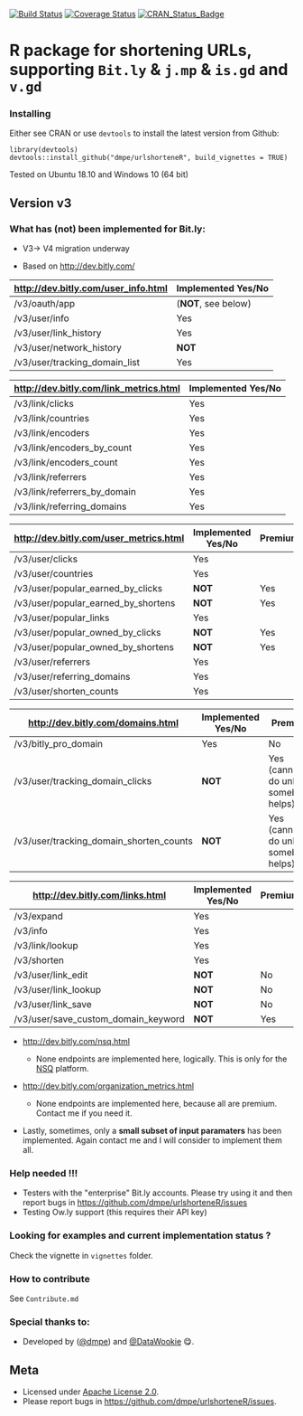 [![Build Status](https://travis-ci.org/dmpe/urlshorteneR.svg?branch=master)](https://travis-ci.org/dmpe/urlshorteneR)
[![Coverage Status](https://coveralls.io/repos/dmpe/urlshorteneR/badge.svg?branch=master&service=github)](https://coveralls.io/github/dmpe/urlshorteneR?branch=master)
[![CRAN_Status_Badge](http://www.r-pkg.org/badges/version/urlshorteneR)](http://cran.r-project.org/package=urlshorteneR)

R package for shortening URLs, supporting `Bit.ly` & `j.mp` & `is.gd` and `v.gd`
=======

### Installing

Either see CRAN or use `devtools` to install the latest version from Github:

```
library(devtools)
devtools::install_github("dmpe/urlshorteneR", build_vignettes = TRUE)
```

Tested on Ubuntu 18.10 and Windows 10 (64 bit)


## Version v3

### What has (not) been implemented for Bit.ly:

- V3-> V4 migration underway

- Based on <http://dev.bitly.com/>

<http://dev.bitly.com/user_info.html>  | Implemented Yes/No
------------- | -------------
/v3/oauth/app  | (**NOT**, see below)
/v3/user/info  | Yes
/v3/user/link_history | Yes
/v3/user/network_history  | **NOT**
/v3/user/tracking_domain_list  | Yes

<http://dev.bitly.com/link_metrics.html>  | Implemented Yes/No
------------- | -------------
/v3/link/clicks  | Yes
/v3/link/countries  | Yes
/v3/link/encoders  | Yes
/v3/link/encoders_by_count  | Yes
/v3/link/encoders_count  | Yes
/v3/link/referrers  | Yes
/v3/link/referrers_by_domain  | Yes
/v3/link/referring_domains  | Yes


<http://dev.bitly.com/user_metrics.html> | Implemented Yes/No | Premium
------------- | ------------- | -------------
/v3/user/clicks  | Yes 
/v3/user/countries  | Yes 
/v3/user/popular_earned_by_clicks  | **NOT**  | Yes
/v3/user/popular_earned_by_shortens  | **NOT**  | Yes
/v3/user/popular_links  | Yes
/v3/user/popular_owned_by_clicks  | **NOT**  | Yes
/v3/user/popular_owned_by_shortens | **NOT**  | Yes
/v3/user/referrers  | Yes
/v3/user/referring_domains | Yes
/v3/user/shorten_counts | Yes


<http://dev.bitly.com/domains.html> | Implemented Yes/No | Premium
------------- | ------------- | -------------
/v3/bitly_pro_domain  | Yes | No
/v3/user/tracking_domain_clicks  | **NOT** | Yes (cannot do unless somebody helps)
/v3/user/tracking_domain_shorten_counts  | **NOT** | Yes (cannot do unless somebody helps)


<http://dev.bitly.com/links.html> | Implemented Yes/No | Premium
------------- | ------------- | -------------
/v3/expand  | Yes 
/v3/info  | Yes 
/v3/link/lookup  |  Yes
/v3/shorten  | Yes  
/v3/user/link_edit  | **NOT**  | No
/v3/user/link_lookup  | **NOT**  | No
/v3/user/link_save | **NOT**  | No
/v3/user/save_custom_domain_keyword | **NOT**  | Yes


- <http://dev.bitly.com/nsq.html>  
    + None endpoints are implemented here, logically. This is only for the [NSQ](http://nsq.io/) platform.

- <http://dev.bitly.com/organization_metrics.html>
    + None endpoints are implemented here, because all are premium. Contact me if you need it. 

- Lastly, sometimes, only a **small subset of input paramaters** has been implemented. Again contact me and I will consider to implement them all. 





### Help needed !!!

- Testers with the "enterprise" Bit.ly accounts. Please try using it and then report bugs in <https://github.com/dmpe/urlshorteneR/issues>
- Testing Ow.ly support (this requires their API key)

### Looking for examples and current implementation status ?

Check the vignette in `vignettes` folder.

### How to contribute 

See `Contribute.md`

### Special thanks to:

- Developed by ([@dmpe](https://www.github.com/dmpe)) and [@DataWookie](https://github.com/DataWookie) :yum:.

## Meta

- Licensed under [Apache License 2.0](https://tldrlegal.com/license/apache-license-2.0-%28apache-2.0%29).
- Please report bugs in <https://github.com/dmpe/urlshorteneR/issues>.


